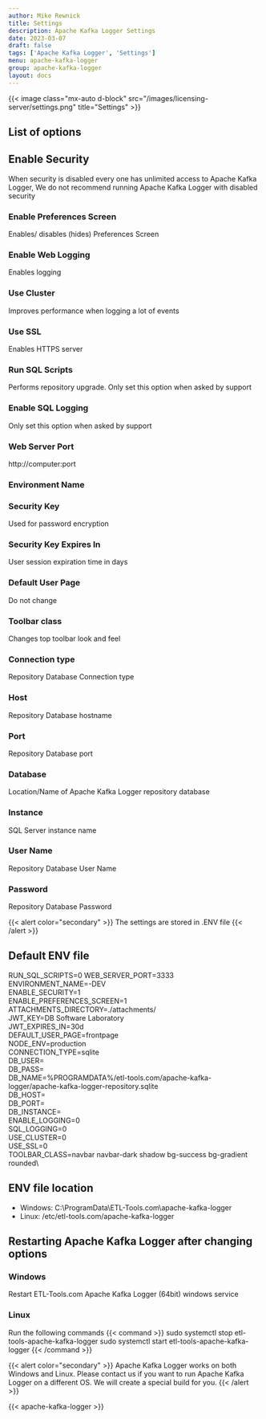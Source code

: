 ```yaml
---
author: Mike Rewnick
title: Settings
description: Apache Kafka Logger Settings
date: 2023-03-07
draft: false
tags: ['Apache Kafka Logger', 'Settings']
menu: apache-kafka-logger
group: apache-kafka-logger
layout: docs
---
```


{{< image class="mx-auto d-block"  src="/images/licensing-server/settings.png" title="Settings" >}}

## List of options

## Enable Security

When security is disabled every one has unlimited access to Apache Kafka Logger, We do not recommend running Apache Kafka Logger with disabled security

### Enable Preferences Screen

Enables/ disables (hides) Preferences Screen

### Enable Web Logging

Enables logging

### Use Cluster

Improves performance when logging a lot of events

### Use SSL

Enables HTTPS server

### Run SQL Scripts

Performs repository upgrade. Only set this option when asked by support

### Enable SQL Logging

Only set this option when asked by support

### Web Server Port

http://computer:port

### Environment Name

### Security Key

Used for password encryption

### Security Key Expires In

User session expiration time in days

### Default User Page

Do not change

### Toolbar class

Changes top toolbar look and feel

### Connection type

Repository Database Connection type

### Host

Repository Database hostname

### Port

Repository Database port

### Database

Location/Name of Apache Kafka Logger repository database

### Instance

SQL Server instance name

### User Name

Repository Database User Name

### Password

Repository Database Password

{{< alert color="secondary" >}}
The settings are stored in .ENV file
{{< /alert >}}

## Default ENV file

RUN_SQL_SCRIPTS=0
WEB_SERVER_PORT=3333\
ENVIRONMENT_NAME=-DEV\
ENABLE_SECURITY=1\
ENABLE_PREFERENCES_SCREEN=1\
ATTACHMENTS_DIRECTORY=./attachments/\
JWT_KEY=DB Software Laboratory\
JWT_EXPIRES_IN=30d\
DEFAULT_USER_PAGE=frontpage\
NODE_ENV=production\
CONNECTION_TYPE=sqlite\
DB_USER=\
DB_PASS=\
DB_NAME=%PROGRAMDATA%/etl-tools.com/apache-kafka-logger/apache-kafka-logger-repository.sqlite\
DB_HOST=\
DB_PORT=\
DB_INSTANCE=\
ENABLE_LOGGING=0\
SQL_LOGGING=0\
USE_CLUSTER=0\
USE_SSL=0\
TOOLBAR_CLASS=navbar navbar-dark shadow bg-success bg-gradient rounded\

## ENV file location

- Windows: C:\ProgramData\ETL-Tools.com\apache-kafka-logger
- Linux: /etc/etl-tools.com/apache-kafka-logger

## Restarting Apache Kafka Logger after changing options

### Windows

Restart ETL-Tools.com Apache Kafka Logger (64bit) windows service

### Linux

Run the following commands
{{< command >}}
sudo systemctl stop etl-tools-apache-kafka-logger
sudo systemctl start etl-tools-apache-kafka-logger
{{< /command >}}

{{< alert color="secondary" >}}
Apache Kafka Logger works on both Windows and Linux. Please contact us if you want to run Apache Kafka Logger on a different OS. We will create a special build for you.
{{< /alert >}}

{{< apache-kafka-logger >}}
